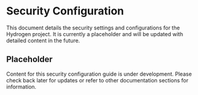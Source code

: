 # Security Configuration

This document details the security settings and configurations for the Hydrogen project. It is currently a placeholder and will be updated with detailed content in the future.

## Placeholder

Content for this security configuration guide is under development. Please check back later for updates or refer to other documentation sections for information.
